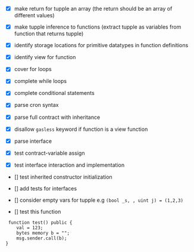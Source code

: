 - [x] make return for tupple an array (the return should be an array of different values)
- [x] make tupple inference to functions (extract tupple as variables from function that returns tupple)
- [x] identify storage locations for primitive datatypes in function definitions
- [x] identify view for function

- [x] cover for loops
- [x] complete while loops
- [x] complete conditional statements

- [x] parse cron syntax

- [x] parse full contract with inheritance

- [x] disallow `gasless` keyword if function is a view function

- [x] parse interface

- [x] test contract-variable assign

- [x] test interface interaction and implementation

- [] test inherited constructor initialization

- [] add tests for interfaces

- [] consider empty vars for tupple e.g `(bool _s, , uint j) = (1,2,3)`

- [] test this function

```
 function test() public {
    val = 123;
    bytes memory b = "";
    msg.sender.call(b);
}
```
